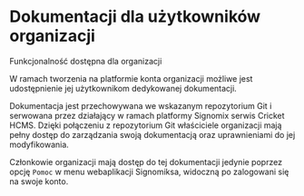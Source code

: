 # Dokumentacji dla użytkowników organizacji

<span class="badge bg-primary">Funkcjonalność dostępna dla organizacji</span>

W ramach tworzenia na platformie konta organizacji możliwe jest udostępnienie jej użytkownikom dedykowanej dokumentacji.

Dokumentacja jest przechowywana we wskazanym repozytorium Git i serwowana przez działający w ramach platformy Signomix serwis Cricket HCMS. Dzięki połączeniu z repozytorium Git właściciele organizacji mają pełny dostęp do zarządzania swoją dokumentacją oraz uprawnieniami do jej modyfikowania.

Członkowie organizacji mają dostęp do tej dokumentacji jedynie poprzez opcję `Pomoc` w menu webaplikacji Signomiksa, widoczną po zalogowani się na swoje konto.